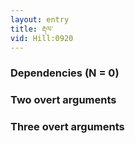 ```yaml
---
layout: entry
title: རྡལ་
vid: Hill:0920
---
```

### Dependencies (N = 0)


### Two overt arguments


### Three overt arguments

